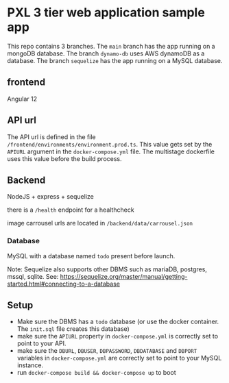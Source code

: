 # PXL 3 tier web application sample app
This repo contains 3 branches. The `main` branch has the app running on a mongoDB database. The branch `dynamo-db` uses AWS dynamoDB as a database. The branch `sequelize` has the app running on a MySQL database.

## frontend
Angular 12

## API url
The API url is defined in the file `/frontend/environments/environment.prod.ts`. This value gets set by the `APIURL` argument in the `docker-compose.yml` file. The multistage dockerfile uses this value before the build process.

## Backend
NodeJS + express + sequelize

there is a `/health` endpoint for a healthcheck

image carrousel urls are located in `/backend/data/carrousel.json`

### Database
MySQL with a database named `todo` present before launch.

Note: Sequelize also supports other DBMS such as mariaDB, postgres, mssql, sqlite. See: https://sequelize.org/master/manual/getting-started.html#connecting-to-a-database

## Setup
* Make sure the DBMS has a `todo` database (or use the docker container. The `init.sql` file creates this database)
* make sure the `APIURL` property in `docker-compose.yml` is correctly set to point to your API.
* make sure the `DBURL`, `DBUSER`, `DBPASSWORD`, `DBDATABASE` and `DBPORT` variables in `docker-compose.yml` are correctly set to point to your MySQL instance.
* run `docker-compose build && docker-compose up` to boot
